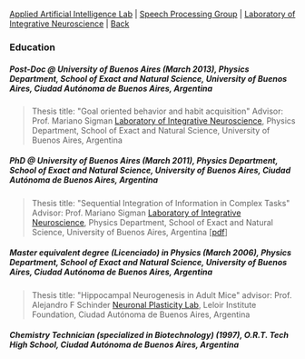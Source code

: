 [Applied Artificial Intelligence Lab][LIAA] | [Speech Processing Group][GPH] | [Laboratory of Integrative Neuroscience][LNI] |  [Back](./index.html)

### Education <a name="educ"></a>
##### Post-Doc @ University of Buenos Aires (March 2013), Physics Department, School of Exact and Natural Science, University of Buenos Aires, Ciudad Autónoma de Buenos Aires, Argentina
> Thesis title: "Goal oriented behavior and habit acquisition"
> Advisor: Prof. Mariano Sigman
> [Laboratory of Integrative Neuroscience][LNI], Physics Department, School of Exact and Natural Science, University of Buenos Aires, Argentina

##### PhD @ University of Buenos Aires (March 2011), Physics Department, School of Exact and Natural Science, University of Buenos Aires, Ciudad Autónoma de Buenos Aires, Argentina
> Thesis title: "Sequential Integration of Information in Complex Tasks"
> Advisor: Prof. Mariano Sigman
> [Laboratory of Integrative Neuroscience][LNI], Physics Department, School of Exact and Natural Science, University of Buenos Aires, Argentina
> [[pdf](http://neuro.org.ar/sites/neuro.org.ar/files/Kamienkowski_Doc_2011.pdf)]

##### Master equivalent degree (Licenciado) in Physics (March 2006), Physics Department, School of Exact and Natural Science, University of Buenos Aires, Ciudad Autónoma de Buenos Aires, Argentina
> Thesis title: "Hippocampal Neurogenesis in Adult Mice"
> advisor: Prof. Alejandro F Schinder
> [Neuronal Plasticity Lab](http://www.leloir.org.ar/schinder/), Leloir Institute Foundation, Ciudad Autónoma de Buenos Aires, Argentina

##### Chemistry Technician (specialized in Biotechnology) (1997), O.R.T. Tech High School, Ciudad Autónoma de Buenos Aires, Argentina


<!---Instituciones--->
[LNI]: http://neuro.org.ar/
[LIAA]: http://liaa.dc.uba.ar/
[GPH]: http://habla.dc.uba.ar
[DF]: http://www.df.uba.ar
[DC]: http://www.dc.uba.ar
[FCEyN]: http://www.exactas.uba.ar
[UBA]: http://www.uba.ar
[CONICET]: http://www.conicet.gov.ar/
[DataMining]: http://datamining.dc.uba.ar/datamining/

<!---Experimentos/web--->
[DialogTagging]: http://fabula3.exp.dc.uba.ar/
[CompletaPalabras]: http://cloze.liaa.dc.uba.ar/
[ExpeRodrigo]: http://www.psicoling.com.ar/experimentos/loredo_dialogos_ju.html
[CUDAICA]: http://liaa.dc.uba.ar/node/10
[Reading]: http://reading.liaa.dc.uba.ar

<!---Personas--->
[Guille]: http://guillermosolovey.weebly.com/
[Joaco]: http://www.utdt.edu/ver_contenido.php?id_contenido=14890&id_item_menu=25596

<!---Publicaciones--->
[MissingLink]: https://link.springer.com/book/10.1007/978-3-319-68421-5